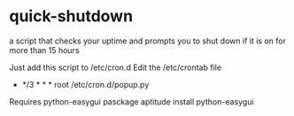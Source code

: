 quick-shutdown
==============

a script that checks your uptime and prompts you to shut down if it is on for more than 15 hours

Just add this script to /etc/cron.d
Edit the /etc/crontab file
* */3 * * * root /etc/cron.d/popup.py

Requires python-easygui pasckage
aptitude install python-easygui
